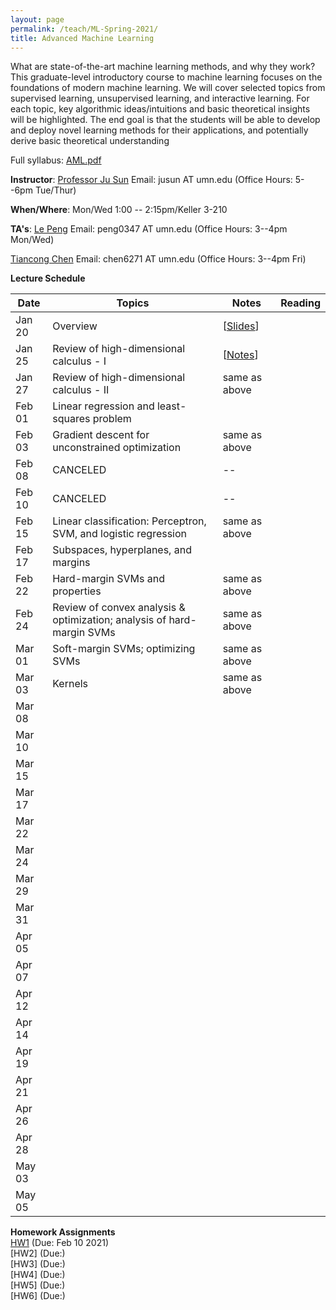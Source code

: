 ```yaml
---
layout: page
permalink: /teach/ML-Spring-2021/
title: Advanced Machine Learning
---
```


What are state-of-the-art machine learning methods, and why they work? This graduate-level
introductory course to machine learning focuses on the foundations of modern machine learning.
We will cover selected topics from supervised learning, unsupervised learning, and interactive
learning. For each topic, key algorithmic ideas/intuitions and basic theoretical insights will be
highlighted. The end goal is that the students will be able to develop and deploy novel learning
methods for their applications, and potentially derive basic theoretical understanding

Full syllabus: [AML.pdf](AML.pdf)

**Instructor**: [Professor Ju Sun](https://sunju.org/)  Email: jusun AT umn.edu   (Office Hours: 5--6pm Tue/Thur)

**When/Where**: Mon/Wed 1:00 -- 2:15pm/Keller 3-210

**TA's**:
[Le Peng](https://sites.google.com/view/le-peng/)  Email: peng0347 AT umn.edu   (Office Hours: 3--4pm Mon/Wed)

 [Tiancong Chen](https://sites.google.com/view/tiancong-chen)  Email: chen6271 AT umn.edu   (Office Hours: 3--4pm Fri)

**Lecture Schedule**

| Date   | Topics | Notes | Reading |
| ------ | ------ | ----- | ------ |
| Jan 20 |  Overview      |   [[Slides](lecture_intro.pdf)]    |     |
| Jan 25 |  Review of high-dimensional calculus - I      | [[Notes](calculus_review.pdf)]      |    |
| Jan 27 |  Review of high-dimensional calculus - II      | same as above      |   |
| Feb 01 |  Linear regression and least-squares problem    |       |   |
| Feb 03 |  Gradient descent for unconstrained optimization      |  same as above     |   |
| Feb 08 | CANCELED      |   --    |   |
| Feb 10 | CANCELED      |  --    |   |
| Feb 15 |  Linear classification: Perceptron, SVM, and logistic regression     | same as above      |   |
| Feb 17 | Subspaces, hyperplanes, and margins       |       |   |
| Feb 22 |  Hard-margin SVMs and properties      |  same as above     |   |
| Feb 24 |  Review of convex analysis & optimization; analysis of hard-margin SVMs      |  same as above     |   |
| Mar 01 |  Soft-margin SVMs; optimizing SVMs      | same as above      |   |
| Mar 03 | Kernels      |  same as above     |   |
| Mar 08 |        |       |   |
| Mar 10 |        |       |   |
| Mar 15 |        |       |   |
| Mar 17 |        |       |   |
| Mar 22 |        |       |   |
| Mar 24 |        |       |   |
| Mar 29 |        |       |   |
| Mar 31 |        |       |   |
| Apr 05 |        |       |   |
| Apr 07 |        |       |    |
| Apr 12 |        |       |    |
| Apr 14 |        |       |    |
| Apr 19 |        |       |    |
| Apr 21|        |       |    |
| Apr 26 |        |       |    |
| Apr 28 |        |       |    |
| May 03 |        |       |    |
| May 05 |        |       |    |

**Homework Assignments**  
[HW1](HW1.pdf)  (Due: Feb 10 2021)  
[HW2]  (Due:)  
[HW3]  (Due:)  
[HW4]  (Due:)  
[HW5]  (Due:)  
[HW6]  (Due:)  
